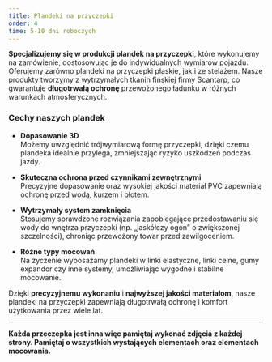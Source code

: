 ```yaml
---
title: Plandeki na przyczepki
order: 4
time: 5-10 dni roboczych
---
```


**Specjalizujemy się w produkcji plandek na przyczepki**, które wykonujemy na
zamówienie, dostosowując je do indywidualnych wymiarów pojazdu. Oferujemy
zarówno plandeki na przyczepki płaskie, jak i ze stelażem. Nasze produkty
tworzymy z wytrzymałych tkanin fińskiej firmy Scantarp, co gwarantuje
**długotrwałą ochronę** przewożonego ładunku w różnych warunkach
atmosferycznych.

### Cechy naszych plandek

- **Dopasowanie 3D**  
  Możemy uwzględnić trójwymiarową formę przyczepki, dzięki czemu plandeka
  idealnie przylega, zmniejszając ryzyko uszkodzeń podczas jazdy.

- **Skuteczna ochrona przed czynnikami zewnętrznymi**  
  Precyzyjne dopasowanie oraz wysokiej jakości materiał PVC zapewniają ochronę
  przed wodą, kurzem i błotem.

- **Wytrzymały system zamknięcia**  
  Stosujemy sprawdzone rozwiązania zapobiegające przedostawaniu się wody do
  wnętrza przyczepki (np. „jaskółczy ogon” o zwiększonej szczelności), chroniąc
  przewożony towar przed zawilgoceniem.

- **Różne typy mocowań**  
  Na życzenie wyposażamy plandeki w linki elastyczne, linki celne, gumy expandor
  czy inne systemy, umożliwiając wygodne i stabilne mocowanie.

Dzięki **precyzyjnemu wykonaniu** i **najwyższej jakości materiałom**, nasze
plandeki na przyczepki zapewniają długotrwałą ochronę i komfort użytkowania
przez wiele lat.

---

**Każda przeczepka jest inna więc pamiętaj wykonać zdjęcia z każdej strony.
Pamiętaj o wszystkich wystających elementach oraz elementach mocowania.**
